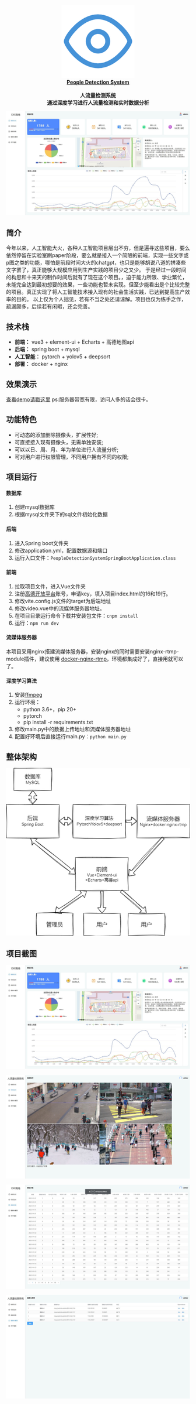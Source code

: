 <p align="center">
	<a href="https://technitium.com/dns/">
		<img src="./img/logo.png" alt="People Detection" /><br />
		<b>People Detection System</b>
	</a><br />
	<br />
	<b>人流量检测系统</b><br />
	<b>通过深度学习进行人流量检测和实时数据分析</b>
</p>
<p align="center">
<img src="./img/1.jpg" alt="People Detection" />
</p>


## 简介
今年以来，人工智能大火，各种人工智能项目层出不穷，但是遍寻这些项目，要么依然停留在实验室刷paper阶段，要么就是接入一个简陋的前端，实现一些文字或p图之类的功能，哪怕是前段时间大火的chatgpt，也只是能够胡说八道的拼凑些文字罢了，真正能够大规模应用到生产实践的项目少之又少。
于是经过一段时间的构思和十来天的制作时间后就有了现在这个项目。，迫于能力所限、学业繁忙，未能完全达到最初想要的效果，一些功能也暂未实现。但至少能看出是个比较完整的项目。真正实现了将人工智能技术接入现有的社会生活实践，已达到提高生产效率的目的。
以上仅为个人拙见，若有不当之处还请谅解。项目也仅为练手之作，疏漏颇多，后续若有闲暇，还会完善。


## 技术栈
- **前端：** vue3 + element-ui + Echarts + 高德地图api
- **后端：** spring boot + mysql
- **人工智能：** pytorch + yolov5 + deepsort
- **部署：** docker + nginx
## 效果演示
[查看demo请戳这里](https://people.xiwang.online)
ps:服务器带宽有限，访问人多的话会很卡。

## 功能特色
- 可动态的添加删除摄像头，扩展性好;
- 可直接接入现有摄像头，无需单独安装;
- 可以以日、周、月、年为单位进行人流量分析;
- 可对用户进行权限管理，不同用户拥有不同的权限;


## 项目运行
#### 数据库
1. 创建mysql数据库
2. 根据mysql文件夹下的sql文件初始化数据

#### 后端
1. 进入Spring boot文件夹
2. 修改application.yml，配置数据源和端口
3. 运行入口文件：```PeopleDetectionSystemSpringBootApplication.class```

####  前端
1. 拉取项目文件，进入Vue文件夹
2. 注册[高德开放平台](https://lbs.amap.com/)账号，申请key，填入项目index.html的16和19行。
3. 修改vite.config.js文件的target为后端地址
4. 修改video.vue中的流媒体服务器地址。
5. 在项目目录运行命令下载并安装包文件：```cnpm install```
6. 运行：```npm run dev```

#### 流媒体服务器
本项目采用nginx搭建流媒体服务器，安装nginx的同时需要安装nginx-rtmp-module插件，建议使用 [docker-nginx-rtmp](https://github.com/alfg/docker-nginx-rtmp)，环境都集成好了，直接用就可以了。

#### 深度学习算法
1. 安装[ffmpeg](https://ffmpeg.org/)
2. 运行环境：
    - python 3.6+，pip 20+
    - pytorch
    - pip install -r requirements.txt
3. 修改main.py中的数据上传地址和流媒体服务器地址
4. 配置好环境后直接运行main.py：```python main.py```

## 整体架构
<p align="center">
<img src="./img/constr.png" alt="People Detection" />
</p>

## 项目截图
<p align="center">
<img src="./img/1.jpg" alt="People Detection" />
</p>
<p align="center">
<img src="./img/3.jpg" alt="People Detection" />
</p>
<p align="center">
<img src="./img/2.jpg" alt="People Detection" />
</p>
<p align="center">
<img src="./img/4.jpg" alt="People Detection" />
</p>
